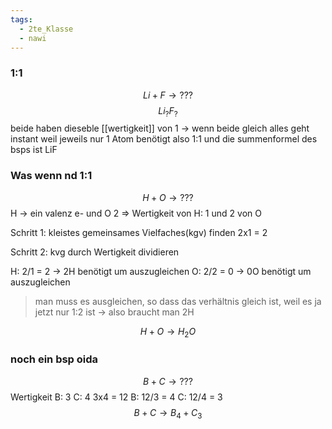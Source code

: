 ```yaml
---
tags:
  - 2te_Klasse
  - nawi
---
```

### 1:1
$$Li+F → ???$$
$$Li_{?}F_{?}$$
beide haben dieseble [[wertigkeit]] von 1
→ wenn beide gleich alles geht instant weil jeweils nur 1 Atom benötigt also 1:1 und die summenformel des bsps ist LiF

### Was wenn nd 1:1
$$H+O→ ???$$
H → ein valenz e- und O 2 ⇒ Wertigkeit von H: 1 und 2 von O

Schritt 1: kleistes gemeinsames Vielfaches(kgv) finden 2x1 = 2

Schritt 2: kvg durch Wertigkeit dividieren

H: 2/1 = 2 → 2H benötigt um auszugleichen
O: 2/2 = 0 → 0O benötigt um auszugleichen
> man muss es ausgleichen, so dass das verhältnis gleich ist, weil es ja jetzt nur 1:2 ist → also braucht man 2H

$$H+O→H_{2}O$$
### noch ein bsp oida
$$B+C→???$$
Wertigkeit B: 3 C: 4
3x4 = 12
B: 12/3 = 4
C: 12/4 = 3
$$B+C→B_{4}+C_{3}$$

